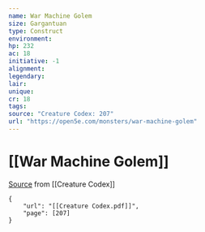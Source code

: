 ```yaml
---
name: War Machine Golem
size: Gargantuan
type: Construct
environment: 
hp: 232
ac: 18
initiative: -1
alignment: 
legendary: 
lair: 
unique: 
cr: 18
tags: 
source: "Creature Codex: 207"
url: "https://open5e.com/monsters/war-machine-golem"
---
```

# [[War Machine Golem]]

[Source](zotero://open-pdf/library/items/NTNKJRHG?page=207) from [[Creature Codex]]

```pdf
{
	"url": "[[Creature Codex.pdf]]",
	"page": [207]
}
```

